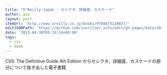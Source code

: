 ```yaml
---
title: "O'Reilly Japan - セレクタ、詳細度、カスケード"
author: azu
layout: post
itemUrl: 'http://www.oreilly.co.jp/books/9784873116037/'
editJSONPath: 'https://github.com/jser/jser.info/edit/gh-pages/data/2013/04/index.json'
date: '2013-04-30T03:19:14+00:00'
tags:
  - css
  - book
---
```

CSS: The Definitive Guide 4th Edition からセレクタ、詳細度、カスケードの部分について抜き出した電子書籍
